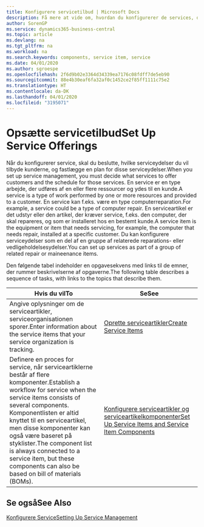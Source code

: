 ```yaml
---
title: Konfigurere servicetilbud | Microsoft Docs
description: Få mere at vide om, hvordan du konfigurerer de services, du tilbyder kunderne.
author: SorenGP
ms.service: dynamics365-business-central
ms.topic: article
ms.devlang: na
ms.tgt_pltfrm: na
ms.workload: na
ms.search.keywords: components, service item, service
ms.date: 04/01/2020
ms.author: sgroespe
ms.openlocfilehash: 2f6d9b02e3364d34339ea7176c08fdff7de5eb90
ms.sourcegitcommit: 88e4b30eaf6fa32af0c1452ce2f85ff1111c75e2
ms.translationtype: HT
ms.contentlocale: da-DK
ms.lasthandoff: 04/01/2020
ms.locfileid: "3195071"
---
```

# <a name="set-up-service-offerings"></a><span data-ttu-id="d3c1c-103">Opsætte servicetilbud</span><span class="sxs-lookup"><span data-stu-id="d3c1c-103">Set Up Service Offerings</span></span>
<span data-ttu-id="d3c1c-104">Når du konfigurerer service, skal du beslutte, hvilke serviceydelser du vil tilbyde kunderne, og fastlægge en plan for disse serviceydelser.</span><span class="sxs-lookup"><span data-stu-id="d3c1c-104">When you set up service management, you must decide what services to offer customers and the schedule for those services.</span></span> <span data-ttu-id="d3c1c-105">En service er en type arbejde, der udføres af en eller flere ressourcer og ydes til en kunde.</span><span class="sxs-lookup"><span data-stu-id="d3c1c-105">A service is a type of work performed by one or more resources and provided to a customer.</span></span> <span data-ttu-id="d3c1c-106">En service kan f.eks. være en type computerreparation.</span><span class="sxs-lookup"><span data-stu-id="d3c1c-106">For example, a service could be a type of computer repair.</span></span> <span data-ttu-id="d3c1c-107">En serviceartikel er det udstyr eller den artikel, der kræver service, f.eks. den computer, der skal repareres, og som er installeret hos en bestemt kunde.</span><span class="sxs-lookup"><span data-stu-id="d3c1c-107">A service item is the equipment or item that needs servicing, for example, the computer that needs repair, installed at a specific customer.</span></span> <span data-ttu-id="d3c1c-108">Du kan konfigurere serviceydelser som en del af en gruppe af relaterede reparations- eller vedligeholdelsesydelser.</span><span class="sxs-lookup"><span data-stu-id="d3c1c-108">You can set up services as part of a group of related repair or maineenance items.</span></span>  
  
<span data-ttu-id="d3c1c-109">Den følgende tabel indeholder en opgavesekvens med links til de emner, der rummer beskrivelserne af opgaverne.</span><span class="sxs-lookup"><span data-stu-id="d3c1c-109">The following table describes a sequence of tasks, with links to the topics that describe them.</span></span>  
  
|<span data-ttu-id="d3c1c-110">**Hvis du vil**</span><span class="sxs-lookup"><span data-stu-id="d3c1c-110">**To**</span></span>|<span data-ttu-id="d3c1c-111">**Se**</span><span class="sxs-lookup"><span data-stu-id="d3c1c-111">**See**</span></span>|  
|------------|-------------|  
|<span data-ttu-id="d3c1c-112">Angive oplysninger om de serviceartikler, serviceorganisationen sporer.</span><span class="sxs-lookup"><span data-stu-id="d3c1c-112">Enter information about the service items that your service organization is tracking.</span></span>|[<span data-ttu-id="d3c1c-113">Oprette serviceartikler</span><span class="sxs-lookup"><span data-stu-id="d3c1c-113">Create Service Items</span></span>](service-how-to-create-service-items.md)|  
|<span data-ttu-id="d3c1c-114">Definere en proces for service, når serviceartiklerne består af flere komponenter.</span><span class="sxs-lookup"><span data-stu-id="d3c1c-114">Establish a workflow for service when the service items consists of several components.</span></span> <span data-ttu-id="d3c1c-115">Komponentlisten er altid knyttet til en serviceartikel, men disse komponenter kan også være baseret på styklister.</span><span class="sxs-lookup"><span data-stu-id="d3c1c-115">The component list is always connected to a service item, but these components can also be based on bill of materials (BOMs).</span></span>|[<span data-ttu-id="d3c1c-116">Konfigurere serviceartikler og serviceartikelkomponenter</span><span class="sxs-lookup"><span data-stu-id="d3c1c-116">Set Up Service Items and Service Item Components</span></span>](service-how-setup-service-items.md)|  
  
## <a name="see-also"></a><span data-ttu-id="d3c1c-117">Se også</span><span class="sxs-lookup"><span data-stu-id="d3c1c-117">See Also</span></span>  
[<span data-ttu-id="d3c1c-118">Konfigurere Service</span><span class="sxs-lookup"><span data-stu-id="d3c1c-118">Setting Up Service Management</span></span>](service-setup-service.md)   
